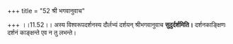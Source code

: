 +++
title = "52 श्री भगवानुवाच"

+++
।।11.52।। अस्य विश्वरूपदर्शनस्य दौर्लभ्यं दर्शयन् श्रीभगवानुवाच
**सुदुर्दर्शमिति।** दर्शनकाङ्क्षिणः दर्शनं काङ्क्षन्ते एव न तु लभन्ते।
